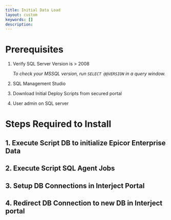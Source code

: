 ```yaml
---
title: Initial Data Load
layout: custom
keywords: []
description: 
---
```


# Prerequisites

1. Verify SQL Server Version is > 2008

    *To check your MSSQL version, run ```SELECT @@VERSION``` in a query window.* 

2. SQL Management Studio 
3. Download Initial Deploy Scripts from secured portal
4. User admin on SQL server

# Steps Required to Install

## 1. Execute Script DB to initialize Epicor Enterprise Data
## 2. Execute Script SQL Agent Jobs
## 3. Setup DB Connections in Interject Portal
## 4. Redirect DB Connection to new DB in Interject portal




